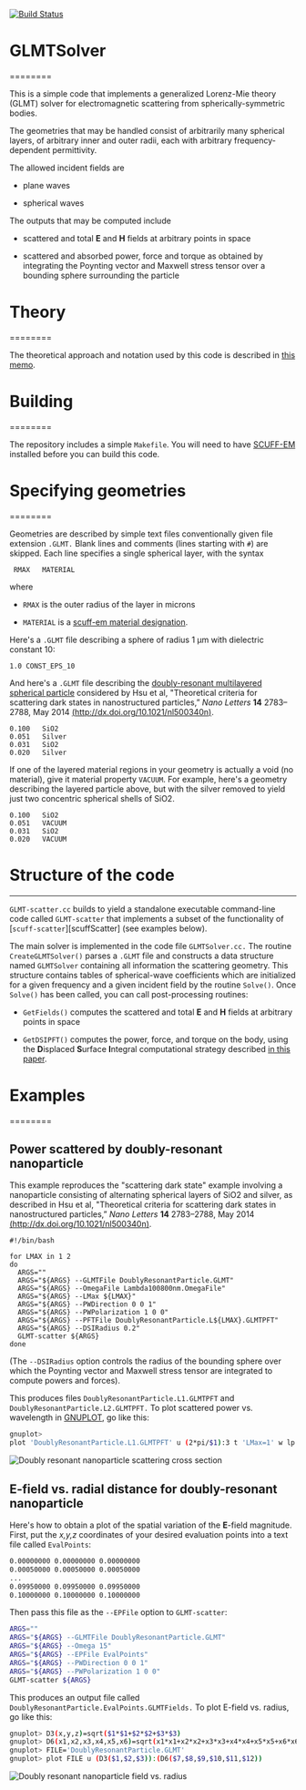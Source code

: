 [![Build Status](https://travis-ci.org/HomerReid/GLMTSolver.svg?branch=master)](https://travis-ci.org/HomerReid/GLMTSolver)

# GLMTSolver
========

This is a simple code that implements a generalized Lorenz-Mie theory (GLMT)
solver for electromagnetic scattering from spherically-symmetric bodies.

The geometries that may be handled consist of arbitrarily many
spherical layers, of arbitrary inner and outer radii, each with
arbitrary frequency-dependent permittivity.

The allowed incident fields are

 + plane waves

 + spherical waves

The outputs that may be computed include 

 + scattered and total **E** and **H** fields at arbitrary points in space

 + scattered and absorbed power, force and torque as obtained by integrating the Poynting vector and Maxwell stress tensor over a bounding sphere surrounding the particle
 
# Theory
========

The theoretical approach and notation used by this code 
is described in [this memo][scuffSpherical].

# Building
========

The repository includes a simple `Makefile`. You will need to have [<span style="font-variant:small-caps">SCUFF-EM</span>][scuffEM] installed before you can build this code.  

# Specifying geometries
========

Geometries are described by simple text files conventionally given
file extension `.GLMT.` Blank lines and comments (lines starting with `#`)
are skipped. Each line specifies a single spherical layer, with
the syntax

```
 RMAX   MATERIAL
```

where 

 + `RMAX` is the outer radius of the layer in microns

 + `MATERIAL` is a [<span font-variant="small-caps">scuff-em</span> material designation][scuffMaterials].

Here's a `.GLMT` file describing a sphere of radius 1 &mu;m with dielectric constant 10:

````
1.0	CONST_EPS_10
````

And here's a `.GLMT` file describing the
 [doubly-resonant multilayered spherical particle](WadePaper)
considered by  Hsu et al, "Theoretical criteria for scattering dark states 
in nanostructured particles,” *Nano Letters* **14** 2783–2788, May 2014
[(http://dx.doi.org/10.1021/nl500340n)](http://dx.doi.org/10.1021/nl500340n).



````
0.100 	SiO2
0.051 	Silver
0.031 	SiO2
0.020	Silver

````

If one of the layered material regions in your geometry is
actually a void (no material), give it material property `VACUUM`.
For example, here's a geometry describing the layered particle
above, but with the silver removed to yield just two concentric 
spherical shells of SiO2.

````
0.100 	SiO2
0.051 	VACUUM
0.031 	SiO2
0.020	VACUUM

````

# Structure of the code
-------------------------------

`GLMT-scatter.cc` builds to yield a standalone executable
command-line code called `GLMT-scatter` that implements a subset of the functionality
of [`scuff-scatter`][scuffScatter]
(see examples below).

The main solver is implemented in the code file `GLMTSolver.cc.`
The routine `CreateGLMTSolver()` parses a `.GLMT` file and constructs
a data structure named `GLMTSolver` containing all information
the scattering geometry. This structure contains tables of 
spherical-wave coefficients which are initialized for a 
given frequency and a given incident field by the routine
`Solve()`. Once `Solve()` has been called, you can 
call post-processing routines:

 + `GetFields()` computes the scattered and total **E** and **H** fields
   at arbitrary points in space

 + `GetDSIPFT()` computes the power, force, and torque on the body, using the **D**isplaced **S**urface **I**ntegral computational strategy described [in this paper](http://dx.doi.org/doi:10.1109/TAP.2015.2438393).

# Examples
========

## Power scattered by doubly-resonant nanoparticle

This example reproduces the "scattering dark state" example
involving a nanoparticle consisting of alternating spherical
layers of SiO2 and silver, as described
in Hsu et al, "Theoretical criteria for scattering dark states 
in nanostructured particles,” *Nano Letters* **14** 2783–2788, May 2014
[(http://dx.doi.org/10.1021/nl500340n)](http://dx.doi.org/10.1021/nl500340n).

````
#!/bin/bash

for LMAX in 1 2 
do
  ARGS=""
  ARGS="${ARGS} --GLMTFile DoublyResonantParticle.GLMT"
  ARGS="${ARGS} --OmegaFile Lambda100800nm.OmegaFile"
  ARGS="${ARGS} --LMax ${LMAX}"
  ARGS="${ARGS} --PWDirection 0 0 1"
  ARGS="${ARGS} --PWPolarization 1 0 0"
  ARGS="${ARGS} --PFTFile DoublyResonantParticle.L${LMAX}.GLMTPFT"
  ARGS="${ARGS} --DSIRadius 0.2"
  GLMT-scatter ${ARGS}
done
````

(The `--DSIRadius` option controls the radius of the bounding sphere
over which the Poynting vector and Maxwell stress tensor
are integrated to compute powers and forces).

This produces files
`DoublyResonantParticle.L1.GLMTPFT` and
`DoublyResonantParticle.L2.GLMTPFT.`
To plot scattered power vs. wavelength in 
[GNUPLOT](http://www.gnuplot.info), go like this:

````bash
gnuplot> 
plot 'DoublyResonantParticle.L1.GLMTPFT' u (2*pi/$1):3 t 'LMax=1' w lp pt 7 ps 1, 'DoublyResonantParticle.L2.GLMTPFT'  u (2*pi/$1):3 t 'LMax=2' w lp pt 6 ps 2 
````

![Doubly resonant nanoparticle scattering cross section](SigmaVsLambda.png)

## E-field vs. radial distance for doubly-resonant nanoparticle

Here's how to obtain a plot of the spatial variation of the
**E**-field magnitude. First, put the *x,y,z* coordinates
of your desired evaluation points into a text file called `EvalPoints`:

````bash
0.00000000 0.00000000 0.00000000
0.00050000 0.00050000 0.00050000
...
0.09950000 0.09950000 0.09950000
0.10000000 0.10000000 0.10000000
````

Then pass this file as the `--EPFile` option to `GLMT-scatter`:

````bash
ARGS=""
ARGS="${ARGS} --GLMTFile DoublyResonantParticle.GLMT"
ARGS="${ARGS} --Omega 15"
ARGS="${ARGS} --EPFile EvalPoints"
ARGS="${ARGS} --PWDirection 0 0 1"
ARGS="${ARGS} --PWPolarization 1 0 0"
GLMT-scatter ${ARGS}
````

This produces an output file called
`DoublyResonantParticle.EvalPoints.GLMTFields.`
To plot E-field vs. radius, go like this:

````bash
gnuplot> D3(x,y,z)=sqrt($1*$1+$2*$2+$3*$3)
gnuplot> D6(x1,x2,x3,x4,x5,x6)=sqrt(x1*x1+x2*x2+x3*x3+x4*x4+x5*x5+x6*x6)
gnuplot> FILE='DoublyResonantParticle.GLMT'
gnuplot> plot FILE u (D3($1,$2,$3)):(D6($7,$8,$9,$10,$11,$12))
````

![Doubly resonant nanoparticle field vs. radius](EvR.png)

[scuffEM]:		http://github.com/HomerReid/scuff-em
[scuffMaterials]:		http://homerreid.github.io/scuff-em-documentation/reference/Materials
[scuffSpherical]:		http://homerreid.github.io/scuff-em-documentation/tex/scuffSpherical.pdf
